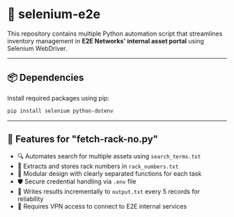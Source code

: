 # 🧪 selenium-e2e

This repository contains multiple Python automation script that streamlines inventory management in **E2E Networks' internal asset portal** using Selenium WebDriver.

---

## 📦 Dependencies

Install required packages using pip:

```bash
pip install selenium python-dotenv
```

---

## 🚀 Features for "fetch-rack-no.py"

- 🔍 Automates search for multiple assets using `search_terms.txt`
- 🧾 Extracts and stores rack numbers in `rack_numbers.txt`
- 🔄 Modular design with clearly separated functions for each task
- 🛡️ Secure credential handling via `.env` file
- 💾 Writes results incrementally to `output.txt` every 5 records for reliability
- 🔗 Requires VPN access to connect to E2E internal services

